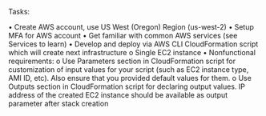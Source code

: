 Tasks:

•	Create AWS account, use US West (Oregon) Region (us-west-2)
•	Setup MFA for AWS account
•	Get familiar with common AWS services (see Services to learn)
•	Develop and deploy via AWS CLI CloudFormation script which will create next infrastructure
o	Single EC2 instance
•	Nonfunctional requirements:
o	Use Parameters section in CloudFormation script for customization of input values for your script (such as EC2 instance type, AMI ID, etc). Also ensure that you provided default values for them.
o	Use Outputs section in CloudFormation script for declaring output values. IP address of the created EC2 instance should be available as output parameter after stack creation
